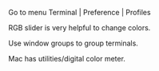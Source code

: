 Go to menu Terminal | Preference | Profiles

RGB slider is very helpful to change colors.

Use window groups to group terminals.

Mac has utilities/digital color meter.
